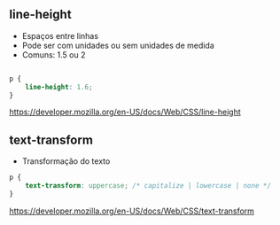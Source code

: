 ## line-height

* Espaços entre linhas
* Pode ser com unidades ou sem unidades de medida
* Comuns: 1.5 ou 2

```css

p {
    line-height: 1.6;
}
```

https://developer.mozilla.org/en-US/docs/Web/CSS/line-height

## text-transform

* Transformação do texto

```css
p {
    text-transform: uppercase; /* capitalize | lowercase | none */
}
```

https://developer.mozilla.org/en-US/docs/Web/CSS/text-transform